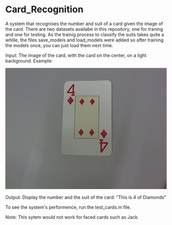 # Card_Recognition
A system that recognises the number and suit of a card given the image of the card. There are two datasets availabe in this repository, one for traning and one for testing. As the trainig process to classify the suits takes quite a whlile, the files save_models and load_models were added so after training the models once, you can just load them next time. 

Input: The image of the card, with the card on the center, on a light background. Example:

![alt tag](https://github.com/babak0032/Card_Recognition/blob/master/cards/train12.jpg)

Output: Display the number and the suit of the card: "This is 4 of Diamonds"

To see the system's performence, run the test_cards.m file.

Note: This sytem would not work for faced cards such as Jack. 
